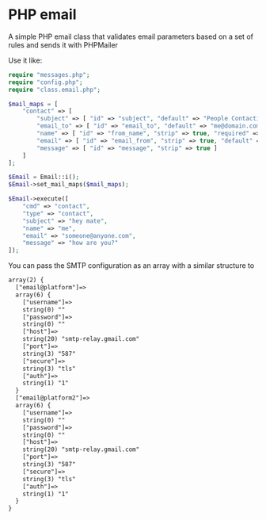 PHP email
===

A simple PHP email class that validates email parameters based on a set of rules
and sends it with PHPMailer

Use it like:

```php
require "messages.php";
require "config.php";
require "class.email.php";

$mail_maps = [
    "contact" => [
        "subject" => [ "id" => "subject", "default" => "People Contacting" ],
        "email_to" => [ "id" => "email_to", "default" => "me@domain.com" ],
        "name" => [ "id" => "from_name", "strip" => true, "required" => true ],
        "email" => [ "id" => "email_from", "strip" => true, "default" => 'me@domain.com', "validate" => "email" ],
        "message" => [ "id" => "message", "strip" => true ]
    ]
];

$Email = Email::i();
$Email->set_mail_maps($mail_maps);

$Email->execute([
    "cmd" => "contact",
    "type" => "contact",
    "subject" => "hey mate",
    "name" => "me",
    "email" => "someone@anyone.com",
    "message" => "how are you?"
]);
```

You can pass the SMTP configuration as an array with a similar structure to

```txt
array(2) {
  ["email@platform"]=>
  array(6) {
    ["username"]=>
    string(0) ""
    ["password"]=>
    string(0) ""
    ["host"]=>
    string(20) "smtp-relay.gmail.com"
    ["port"]=>
    string(3) "587"
    ["secure"]=>
    string(3) "tls"
    ["auth"]=>
    string(1) "1"
  }
  ["email@platform2"]=>
  array(6) {
    ["username"]=>
    string(0) ""
    ["password"]=>
    string(0) ""
    ["host"]=>
    string(20) "smtp-relay.gmail.com"
    ["port"]=>
    string(3) "587"
    ["secure"]=>
    string(3) "tls"
    ["auth"]=>
    string(1) "1"
  }
}
```
